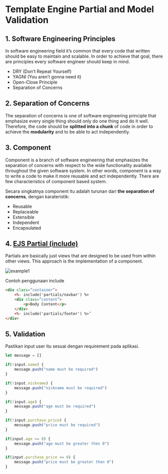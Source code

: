 # Template Engine Partial and Model Validation

## 1. Software Engineering Principles

In software engineering field it’s common that every code that written should be easy to maintain and scalable. In order to achieve that goal, there are principles every software engineer should keep in mind.

- DRY (Don’t Repeat Yourself)
- YAGNI (You aren’t gonna need it)
- Open-Close Principle
- Separation of Concerns

## 2. Separation of Concerns

The separation of concerns is one of software engineering principle that emphasize every single thing should only do one thing and do it well. Therefore, the code should be **splitted into a chunk** of code in order to achieve the **modularity** and to be able to act independently.

## 3. Component

Component is a branch of software engineering that emphasizes the separation of concerns with respect to the wide functionality available throughout the given software system. In other words, component is a way to write a code to make it more reusable and act independently. There are few characteristics of component based system.

Secara singkatnya component itu adalah turunan dari **the separation of concerns**, dengan karateristik:
- Reusable
- Replaceable
- Extensible
- Independent
- Encapsulated

## 4. [EJS Partial (include)](https://ejs.co/#docs)

Partials are basically just views that are designed to be used from within other views. This approach is the implementation of a component.

![example1](https://raw.githubusercontent.com/teddyKoerniadi/my-note/master/images/ejspartial.png)

Contoh penggunaan include
```html
<div class=”container”>
    <%- include('partials/navbar') %>
    <div class=”content”>
        <p>Body Content</p>
    </div>
    <%- include('partials/footer') %>’
</div>
```

## 5. Validation

Pastikan input user itu sesuai dengan requirement pada aplikasi.

```js
let message = []

if(!input.name) {
    message.push("name must be required")
}

if(!input.nickname) {
    message.push("nickname must be required")
}

if(!input.age) {
    message.push("age must be required")
}

if(!input.purchase_price) {
    message.push("price must be required")
}

if(input.age <= 0) {
    message.push("age must be greater then 0")
}

if(input.purchase_price <= 0) {
    message.push("price must be greater then 0")
}

```

